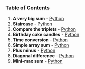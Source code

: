 ### Table of Contents
1. __A very big sum__ - [Python](A%20Very%20Big%20Sum.py)
1. __Staircase__ - [Python](Staircase.py)
1. __Compare the triplets__ - [Python](Compare%20the%20Triplets.py)
1. __Birthday cake candles__ - [Python](Birthday%20Cake%20Candles.py)
1. __Time conversion__ - [Python](Time%20Conversion.py)
1. __Simple array sum__ - [Python](Simple%20Array%20Sum.py)
1. __Plus minus__ - [Python](Plus%20Minus.py)
1. __Diagonal difference__ - [Python](Diagonal%20Difference.py)
1. __Mini-max sum__ - [Python](Mini-Max%20Sum.py)
